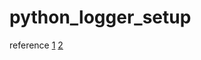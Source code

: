 # python_logger_setup


reference 
[1](https://shian420.pixnet.net/blog/post/350291572-%5Bpython%5D-logging-%E5%B9%AB%E4%BD%A0%E7%B4%80%E9%8C%84%E4%BB%BB%E4%BD%95%E8%A8%8A%E6%81%AF)
[2](https://shengyu7697.github.io/blog/2020/04/14/Python-logging/)
